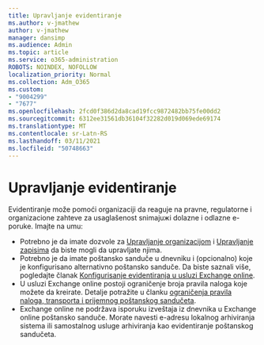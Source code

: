```yaml
---
title: Upravljanje evidentiranje
ms.author: v-jmathew
author: v-jmathew
manager: dansimp
ms.audience: Admin
ms.topic: article
ms.service: o365-administration
ROBOTS: NOINDEX, NOFOLLOW
localization_priority: Normal
ms.collection: Adm_O365
ms.custom:
- "9004299"
- "7677"
ms.openlocfilehash: 2fcd0f386d2da8cad19fcc9872482bb75fe00dd2
ms.sourcegitcommit: 6312ee31561db36104f32282d019d069ede69174
ms.translationtype: MT
ms.contentlocale: sr-Latn-RS
ms.lasthandoff: 03/11/2021
ms.locfileid: "50748663"
---
```

# <a name="manage-journaling"></a>Upravljanje evidentiranje

Evidentiranje može pomoći organizaciji da reaguje na pravne, regulatorne i organizacione zahteve za usaglašenost snimajuжi dolazne i odlazne e-poruke. Imajte na umu:

* Potrebno je da imate dozvole za [Upravljanje organizacijom](https://go.microsoft.com/fwlink/?linkid=2115259) i [Upravljanje zapisima](https://go.microsoft.com/fwlink/?linkid=2115469) da biste mogli da upravljate njima.
* Potrebno je da imate poštansko sanduče u dnevniku i (opcionalno) koje je konfigurisano alternativno poštansko sanduče. Da biste saznali više, pogledajte članak [Konfigurisanje evidentiranja u usluzi Exchange online](https://go.microsoft.com/fwlink/?linkid=2115260).
* U usluzi Exchange online postoji ograničenje broja pravila naloga koje možete da kreirate. Detalje potražite u članku [ograničenja pravila naloga, transporta i prijemnog poštanskog sandučeta](https://go.microsoft.com/fwlink/?linkid=2115261).
* Exchange online ne podržava isporuku izveštaja iz dnevnika u Exchange online poštansko sanduče. Morate navesti e-adresu lokalnog arhiviranja sistema ili samostalnog usluge arhiviranja kao evidentiranje poštanskog sandučeta.
